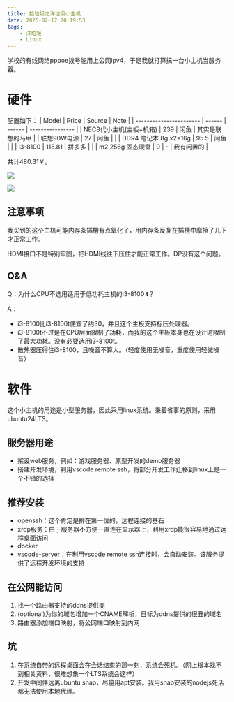 ```yaml
---
title: 捡垃圾之洋垃圾小主机
date: 2025-02-17 20:19:53
tags: 
    - 洋垃圾
    - Linux
---
```


学校的有线网络pppoe拨号能用上公网ipv4，于是我就打算搞一台小主机当服务器。

# 硬件

配置如下：
| Model                   | Price  | Source | Note             |
| ----------------------- | ------ | ------ | ---------------- |
| NEC8代小主机(主板+机箱) | 239    | 闲鱼   | 其实是联想的马甲 |
| 联想90W电源             | 27     | 闲鱼   |                  |
| DDR4 笔记本 8g x2=16g   | 95.5   | 闲鱼   |                  |
| i3-8100                 | 118.81 | 拼多多 |                  |
| m2 256g 固态硬盘        | 0      | -      | 我有闲置的       |


共计480.31￥。

![](1.avif)

![](2.avif)

## 注意事项
我买到的这个主机可能内存条插槽有点氧化了，用内存条反复在插槽中摩擦了几下才正常工作。

HDMI接口不是特别牢固，把HDMI线往下压住才能正常工作。DP没有这个问题。

## Q&A
Q：为什么CPU不选用适用于低功耗主机的i3-8100 **t**？

A：
- i3-8100比i3-8100t便宜了约30，并且这个主板支持标压处理器。
- i3-8100t不过是在CPU层面限制了功耗，而我的这个主板本身也在设计时限制了最大功耗。没有必要选用i3-8100t。
- 散热器压得住i3-8100，且噪音不算大。（轻度使用无噪音，重度使用轻微噪音）

# 软件
这个小主机的用途是小型服务器，因此采用linux系统。秉着省事的原则，采用ubuntu24LTS。

## 服务器用途
- 架设web服务，例如：游戏服务器、原型开发的demo服务器
- 搭建开发环境，利用vscode remote ssh，将部分开发工作迁移到linux上是一个不错的选择

## 推荐安装
- openssh：这个肯定是排在第一位的，远程连接的基石
- xrdp服务：由于服务器不方便一直连在显示器上，利用xrdp能很容易地通过远程桌面访问
- docker
- vscode-server：在利用vscode remote ssh连接时，会自动安装。该服务提供了远程开发环境的支持


## 在公网能访问
1. 找一个路由器支持的ddns提供商
2. (optional)为你的域名增加一个CNAME解析，目标为ddns提供的很丑的域名
3. 路由器添加端口映射，将公网端口映射到内网



## 坑
1. 在系统自带的远程桌面会在会话结束的那一刻，系统会死机。（网上根本找不到相关资料，很难想象一个LTS系统会这样）
2. 开发中间件远离ubuntu snap，尽量用apt安装。我用snap安装的nodejs死活都无法使用本地代理。